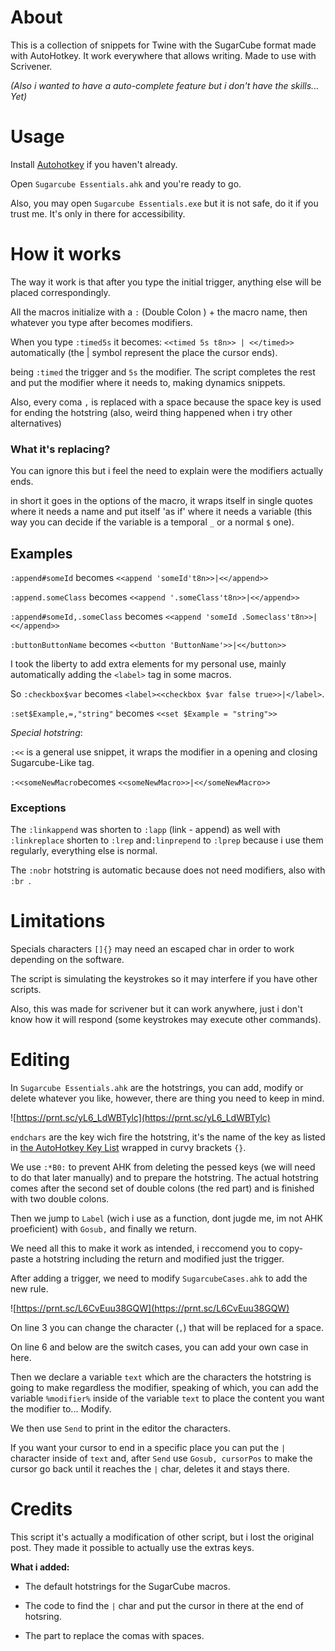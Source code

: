 

# About

This is a collection of snippets for Twine with the SugarCube format made with AutoHotkey. It work everywhere that allows writing. Made to use with Scrivener.

*(Also i wanted to have a auto-complete feature but i don't have the skills... Yet)*

# Usage
Install [Autohotkey](https://www.autohotkey.com/) if you haven't already.

Open `Sugarcube Essentials.ahk` and you're ready to go.

Also, you may open `Sugarcube Essentials.exe` but it is not safe, do it if you trust me. It's only in there for accessibility. 

# How it works

The way it work is that after you type the initial trigger, anything else will be placed correspondingly.

All the macros initialize with a  `:` (Double Colon ) + the macro name, then whatever you type after becomes modifiers.

When you type `:timed5s` it becomes: `<<timed 5s t8n>> | <</timed>>` automatically (the | symbol represent the place the cursor ends).

being `:timed` the trigger and `5s` the modifier. The script completes the rest and put the modifier where it needs to, making dynamics snippets.

Also, every coma `,` is replaced with a space because  the space key is used for ending the hotstring (also, weird thing happened when i try other alternatives)

### What it's replacing?

You can ignore this but i feel the need to explain were the modifiers actually ends.

in short it goes in the options of the macro, it wraps itself in single quotes where it needs a name and put itself 'as if' where it needs a variable (this way you can decide if the variable is a temporal `_` or a normal `$` one).

## Examples

`:append#someId`  becomes `<<append 'someId't8n>>|<</append>>`

`:append.someClass`  becomes `<<append '.someClass't8n>>|<</append>>`

`:append#someId,.someClass`  becomes `<<append 'someId .Someclass't8n>>|<</append>>`

`:buttonButtonName`  becomes `<<button 'ButtonName'>>|<</button>>`

I took the liberty to add extra elements for my personal use, mainly automatically adding the `<label>` tag in some macros.

So `:checkbox$var`  becomes `<label><<checkbox $var false true>>|</label>`.

`:set$Example,=,"string"` becomes `<<set $Example = "string">>`

_Special hotstring_:

`:<<` is a general use snippet, it wraps the modifier in a opening and closing Sugarcube-Like tag.

`:<<someNewMacro`becomes `<<someNewMacro>>|<</someNewMacro>>`

### Exceptions

The `:linkappend` was shorten to `:lapp` (link - append) as well with `:linkreplace` shorten to `:lrep` and`:linprepend` to `:lprep` because i use them regularly, everything else is normal.

The `:nobr` hotstring is automatic because does not need modifiers, also with `:br `.

# Limitations

Specials characters `[]{}` may need an escaped char in order to work depending on the software.

The script is simulating the keystrokes so it may interfere if you have other scripts.

Also, this was made for scrivener but it can work anywhere, just i don't know how it will respond (some keystrokes may execute other commands).



# Editing

In `Sugarcube Essentials.ahk`  are the hotstrings, you can add, modify or delete whatever you like, however, there are thing you need to keep in mind.  

![https://prnt.sc/yL6_LdWBTylc](https://prnt.sc/yL6_LdWBTylc)

`endchars` are the key wich fire the hotstring, it's the name of the key as listed in [the AutoHotkey Key List](https://www.autohotkey.com/docs/KeyList.htm) wrapped in curvy brackets `{}`.

We use `:*B0:` to prevent AHK from deleting the pessed keys (we will need to do that later manually) and to prepare the hotstring. The actual hotstring comes after the second set of double colons (the red part) and is finished with two double colons.

Then we jump to `Label` (wich i use as a function, dont jugde me, im not AHK proeficient) with `Gosub,` and finally we return.

We need all this to make it work as intended, i reccomend you to copy-paste a hotstring including the return and modified just the trigger.

After adding a trigger, we need to modify `SugarcubeCases.ahk` to add the new rule.

![https://prnt.sc/L6CvEuu38GQW](https://prnt.sc/L6CvEuu38GQW)

On line 3 you can change the character (`,`) that will be replaced for a space.

On line 6 and below are the switch cases, you can add your own case in here.

Then we declare a variable `text` which are the characters the hotstring is going to make regardless the modifier, speaking of which, you can add the variable `%modifier%` inside of the variable `text` to place the content you want the modifier to... Modify.

We then use `Send` to print in the editor the characters.

If you want your cursor to end in a specific place you can put the `|` character inside of `text` and, after `Send` use `Gosub, cursorPos` to make the cursor go back until it reaches the `|` char, deletes it and stays there.

# Credits

This script it's actually a modification of other script, but i lost the original post. They made it possible to actually use the extras keys.

**What i added:**

* The default hotstrings for the SugarCube macros.

* The code to find the `|` char and put the cursor in there at the end of hotsring.
* The part to replace the comas with spaces.
